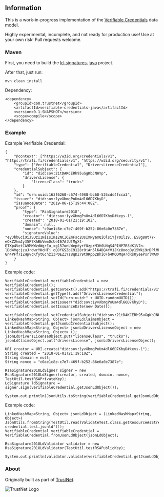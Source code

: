 
## Information

This is a work-in-progress implementation of the [Verifiable Credentials](https://w3c.github.io/vc-data-model/) data model.

Highly experimental, incomplete, and not ready for production use! Use at your own risk! Pull requests welcome.

### Maven

First, you need to build the [ld-signatures-java](https://github.com/WebOfTrustInfo/ld-signatures-java) project.

After that, just run:

	mvn clean install

Dependency:

	<dependency>
		<groupId>com.trustnet</groupId>
		<artifactId>verifiable-credentials-java</artifactId>
		<version>0.1-SNAPSHOT</version>
		<scope>compile</scope>
	</dependency>

### Example

Example Verifiable Credential:

	{
		"@context": ["https://w3id.org/credentials/v1", "https://trafi.fi/credentials/v1", "https://w3id.org/security/v1"],
		"type": ["VerifiableCredential", "DriversLicenseCredential"],
		"credentialSubject": {
			"id": "did:sov:21tDAKCERh95uGgKbJNHYp",
			"driversLicense": {
				"licenseClass": "trucks"
			}
		},
		"id": "urn:uuid:163f6260-c674-4988-bc68-526cdc4fcca3",
		"issuer": "did:sov:1yvXbmgPoUm4dl66D7KhyD",
		"issuanceDate": "2019-06-15T19:44:08Z",
		"proof": {
			"type": "RsaSignature2018",
			"creator": "did:sov:1yvXbmgPoUm4dl66D7KhyD#keys-1",
			"created": "2018-01-01T21:19:10Z",
			"domain": null,
			"nonce": "c0ae1c8e-c7e7-469f-b252-86e6a0e7387e",
			"signatureValue": "eyJhbGciOiJSUzI1NiIsImI2NCI6ZmFsc2UsImNyaXQiOlsiYjY0Il19..ES8g88t7Y-eOxZ2kmJy35F7KABbVwmDcUeI67AtUfMgXt-ETXp4VetCA9MKWzdWgrEu_xg157unLWepdyrf8zprM3H0UNqS4PIHP7R3dK1V7n-lDd4VgcjzuJrdwrYHcHTj_oQJfGSZoC9128r0jAn5lK4DQ4YV1JKc8nogOy15Wkj9rDPlMFiuRhRJ0GHMm5gbhYCebbu8A-Gn4PFf7IZHpvcKfytGchz13P0EZIYz8qDZ79tORpp2BhiOFb4MODMqArdRs0yeePxrlWAXvH9JqppVUOWI_3Fw2jaqlxWw5R2fcJNGC61WzLv9rFbeq1FUGfKIqBAL7eHM4zYceew"
		}
	}
Example code:

	VerifiableCredential verifiableCredential = new VerifiableCredential();
	verifiableCredential.getContext().add("https://trafi.fi/credentials/v1");
	verifiableCredential.getType().add("DriversLicenseCredential");
	verifiableCredential.setId("urn:uuid:" + UUID.randomUUID());
	verifiableCredential.setIssuer("did:sov:1yvXbmgPoUm4dl66D7KhyD");
	verifiableCredential.setIssuanceDate(new Date());
	
	verifiableCredential.setCredentialSubject("did:sov:21tDAKCERh95uGgKbJNHYp");
	LinkedHashMap<String, Object> jsonLdClaimsObject = verifiableCredential.getJsonLdCredentialSubject();
	LinkedHashMap<String, Object> jsonLdDriversLicenseObject = new LinkedHashMap<String, Object> ();
	jsonLdDriversLicenseObject.put("licenseClass", "trucks");
	jsonLdClaimsObject.put("driversLicense", jsonLdDriversLicenseObject);
	
	URI creator = URI.create("did:sov:1yvXbmgPoUm4dl66D7KhyD#keys-1");
	String created = "2018-01-01T21:19:10Z";
	String domain = null;
	String nonce = "c0ae1c8e-c7e7-469f-b252-86e6a0e7387e";
	
	RsaSignature2018LdSigner signer = new RsaSignature2018LdSigner(creator, created, domain, nonce, TestUtil.testRSAPrivateKey);
	LdSignature ldSignature = signer.sign(verifiableCredential.getJsonLdObject());
	
	System.out.println(JsonUtils.toString(verifiableCredential.getJsonLdObject()));

Example code:

	LinkedHashMap<String, Object> jsonLdObject = (LinkedHashMap<String, Object>) JsonUtils.fromString(TestUtil.read(ValidateTest.class.getResourceAsStream("verifiable-credential.test.jsonld")));
	VerifiableCredential verifiableCredential = VerifiableCredential.fromJsonLdObject(jsonLdObject);
	
	RsaSignature2018LdValidator validator = new RsaSignature2018LdValidator(TestUtil.testRSAPublicKey);
	
	System.out.println(validator.validate(verifiableCredential.getJsonLdObject()));

### About

Originally built as part of [TrustNet](http://trustnet.fi/).

![TrustNet Logo](https://github.com/danubetech/verifiable-credentials-java/blob/master/images/trustnet-logo.png?raw=true)
